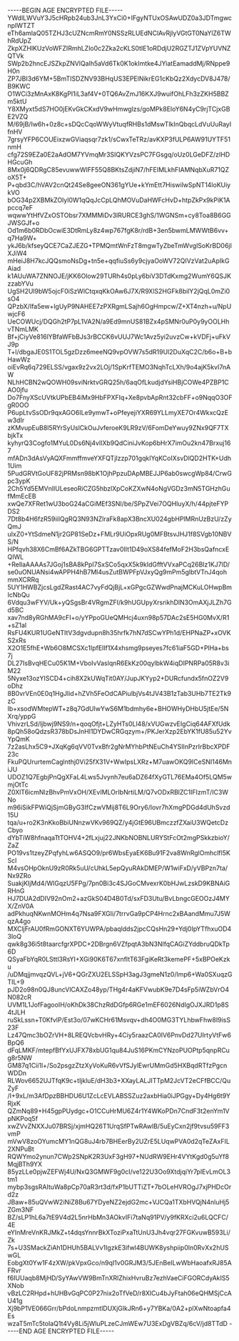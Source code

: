 -----BEGIN AGE ENCRYPTED FILE-----
YWdlLWVuY3J5cHRpb24ub3JnL3YxCi0+IFgyNTUxOSAwUDZ0a3JDTmgwcnpIWTZT
eTh6amlaQ05TZHJ3cUZNcmRmY0NSSzRLUEdNClAvRjlyVGtGT0NaYlZ6TWhRdUpZ
ZkpXZHlKUzVoWFZIRmhLZlo0c2Zka2cKLS0tIE1oRDdjU2RGZTJ1ZVpYUVNZQTVk
SWp2b2hncEJSZkpZNVlQalh5aVd6Tk0K1okImtke4JYiatEamaddMj/RNppe9H0n
ZP7JBI3d6YM+5BmTISDZNV93BHqUS3EPElNikrEG1cKbQz2XdycDV8J478/B9KWC
O1WCi3zMnAxK8KgPI1iL3af4V+0TQ6AvZmJ16KXJ9wuifOhLFh3zZKH5BBZm5ktU
Y8XMyxt5dS7HO0jEKvGkCKxdV9wHmwglzs/goMPk8EloY6N4yC9rjTCjxGBE2VZQ
M/69jB/Iw6h+0z8c+sDQcCqoWWyVtuqfRHBs1dMswTlkInQbqcLdVuUuRayIfnHV
7grsyYFP6COUEixzwGViaqsqr7zk1/sCwxTeTRz/avKXP3fULP6AW91UYTF51nmH
cfg72S9EZa0E2aAdOM7YVmqMr3SIQKYVzsPC7FGsgq/oUz0LGeDFZ/zIHDHGcuGh
8Mx0j6QDRgC85evuwwWlFF55Q8BKtsZdjiN7/hFEIMLkhFIAMNqbXuR71QZoX5T+
P+qbd3C/hVAV2cnQt24Se8geeON361gYUe+kYmEtt7HiswilwSpNT14loKUiykVO
bOG34p2XBMkZOlyl0W1qQqJcCpLQhMOVuDaHWFcHvD+htpZkPx9kPiK1Apccq7eF
wqwwYtHfVZxOSTObsr7XMMMiDv3lRURCE3ghS/1WGNSm+cy8Toa8B6GGJWSGJf+o
Od1m6b0RDbOcwiE3DtRmLy8z4wp767fgK8r/rdB+3en5bwmLMWWtB6vv+q7Ha9W+
ykJ6b/kfseyQCE7CaZJEZG+TPMQmtWnFzT8mgwTyZbeTmWvglSoKrBD06jIXJiW4
mHeiJ8H7kcJQQsmoNsDg+tn5e+qqfiuSs6y9cjyaOoWV72QIVzVat2uApIkGAiad
k1AUuWA7ZNNOJE/jKK6Olow29TURh4s0pLy6biV3DTdKxmg2WumY6QSJKzzabYVu
UgSH2Ul9bW5ojcF0iSzWlCtqxqKkOAw6J7X/R9XlS2HGFk8bilY2jQqL0mZi0sO4
QPzbX/Ifa5ew+lgUyP9NAHEE7zPXRgmLSajh6OgHmpcw/Z+XT4nzh+u/NpUwjcF6
UeCOWUcj/DQGh2tP7pL1VA2N/a9Ed9mnUS81BZx4pSMNr0uP0y9yOOLHhvTNmLMK
Bf+jCiyVe816lYBfaWFbBJs3rBCCK6vUUJ7Wc1Avz5yi2uvzCw+kVDFj+uFkVJ9p
T+l/dbgaJE0S1TOL5gzDzz6meeNQ9vpOVW7s5dR19Ul2DuXqC2C/b6o+B+bHawWz
oiEvRq6q729ELSS/vgax9z2vx2LOj/1SpKrfTEMO3NqhTcLXh/9o4ajK5kvI7nAW
NLhHCBN2wQOWH09sviNrktvGRQ25h/6aqOfLkudjdYsiHBjCOWe4PZBP1CAO0jfu
Do7FnyXScUVtkUPbEB4iMx9HbFPXFIq+Xe8pvbApRnt32cbFF+o9NqqO3OFgR0OO
P6upLtvSsODr9qxAGO6ILe9ymwT+oPfeyejiYXR69YLLmyXE7Or4WkxcQzEw3dIr
zKMvupEuB8I5RYrSyUslCkOuJvferoeK9LR9zV/6FomDeYwuy9ZNx9QF7TXbjkTx
kyhyrQ3Cogfo1MYuL0Ds6Nj4vlIXb9QdCiniJvKop6bHrX7imOu2kn47Brxuj167
mfADn3dAsVyAQXFmmffmveYXFQTjIzzp701gqkIYqKCoIXsvDlQD2HTK+Udh1Uim
5PudGRVtGoUF82jPRMsn98bK1OjhPpzuDApMBEJJP6ab0swcgWp84/CrwGpc3ypK
2Ch5Yd5EMVnlIULeseoRiCZG5hbzlXpCoKZXwN4oNgVGDz3mN5TGHzhGufMmEcEB
xwQe7XFRet1wU3boG24aCGiMEf3SNI/be/SPpZVei7OQHluyX/h/44pjteFYPDS2
7Dt8b4H6fzR59iiIQgRQ3N93NZlraFk8apX3BncXU024gbHPlMRnUzBzU/zZyQmJ
uIxZ0+YtSdmeN1jr2GP81SeDz+FMLr9UiOpxRUg0MFBtsvJHJ1f8SVgb10NBVS/N
HPfqvh38X6CmBf6AZkTBG6GPTTzav0Ilt1D49oXS84fefMoF2H3bsQafncxEQIWL
+RellaAAAAs7JGoj1sBA8kPpI7SxSCo5qxX5k9kIdGfftVVxaPCq26Blz1KJ7lD/
se0uONUANsi4wAPPH4hB7Ml4usZutBWPFpVJxyQg9mPm5glbtVTnJ4qohmmXCRRq
5UY1HWBZjcsLgdZRast4AC7vyFdQjBjL+xGPgcGZWwdPnajMCKuLOHwpBmIcNbQu
6Vdqu3wFYV/Uk+yQSgsBr4VRgmZFI/k9hUGUpyXrsrikhDlN3OmAXjJLZh7Gd5BC
xav7nd8yRGhMA9cFI+o/yYPpoGUeQMHcj4uxn98p57DAc2sE5HG0MvX/R1+sZ1al
RsFU4KUR1UGeNTItV3dgvdupn8h35hrfk7hN7dSCwYPh1d/EHPNaZP+xOVKS2xRs
X2O1E5fhE+Wb6O8MCSXc1IpfElIf1X4xhsmg9pseyes7fc61iaF5GD+PlHa+bs7j
DL27IsBvqHECu05K1M+VboIvVaslqnR6EkKz00qylbkW4iqDIPNRPa05R8v3iM22
5Nyxe13ozYISCD4+cih8X2kUWqTit0AY/JupJKYyp2+DURcfundx5fnOZ2V9oDhz
8B0vrVEn0E0q1HgJIid+hZVh5FeOdCAPiulbjVs4tJV43B1zTab3UHb7TE2Tk9zC
Ib+xsodWMtepWT+z8q7GdUlwYwS6M1bdmhy6e+BHOWHyDHbU5jtEe/5NXrq/yppG
VhivzrLSd/ljbwj9NS9/n+qoqOfjt+LZyHTs0Ll48/xVUGwzvEIgCiq64AFXfUdk
8pQh58oQdzsR378bDsJnHl1DYDwCRGqzym+/PKJerXzp2EbYK1fU85u52YvYpQmK
7z2asLhx5C9+JXqKg6qVV0TvxBfr2gNrMYhbPtNEuCh4YSIlnPzrIrBbcXPDF23c
FkuPQUrurtemCaglnthj0Vi25fX31V+WwIpsLXRz+M7uawOKQ9ICeSNI146MniJU
UDOZ1Q7EgbjPnQgXFaL4Lws5Jvynh7eu6aDZ64fXyGTL76EMa4Of5LQM5wmjOtTc
Z0XlT6icmNlzBhvPmVxOH/XEvIMLOrIbNrtiLM/Q7vODxRBlZC1IFIzmT/IC3WNo
m96iSikFPWiQjSjmGByG3IfCzwVMij8T6L9Ory6/lovr7hXmgPDGd4dUhSvzd15U
tqa/u+ro2K3nKkoBbiUNnzwVKv969QZ/y4jGtE96UBmczzfZXaiU3WQetcDzCbyo
dYbTiW8hfnaqaTtTOHV4+2fLxjuj22JNKbNOBNLURYStFcOt2mgPSkkzbioY/ZaZ
PO19vs1tzeyZPqfyhLw6ASQO9/pr6WbsEyaEK6Bu91F2va8WnRglOmhclfl5KScl
M4vsOHpOknU9zR0Rk5uU/cUhkL5epQyuRAkDMEP/W1wiFxD/yVBPzn7ta/Nx9ZRo
SuakjKIjMd4/WlGqzU5FPg/7pn0Bi3c4SJGoCMvexrK0bHJwLzskD9KBNAiGRHnG
HJ7DUA2dDIV92nOm2+azGkS04D4B0Td/sxFD3Utu/BvLbngcGEOOzJ4MYX/ZnV0A
adPkhuqNKwnMOHm4q7Nsa9FXGli/7trrvGa9pCP4Hrnc2xBAandMmu7J5WqzA4go
MXCljFrAU0fRmGONXT6YUWPA/pbaqldds2jpcCQsHn29+Ydj0IpYTfhxuOD43loQ
qwk8g36i5t8taarcfgrXPDC+2DBrgn6VZfpqtA3bN3NlfqCAGiZYddbruQDkTp6D
QSyaFbYqR0LSttl3RsYI+XGi90K6T67xnfItT63FgiKeRt3kemePF+5xBPOeKzku
/uDMqjjmvqzQVL+jV6+QGrZXU2ELSSpH3agJ3gmeN1z0/lmp6+Wa0SXuqzGTIL+9
pJD2o98n0QJ8uncVlCAXZo48yp/THg4r4aKFVwubK9e7D4sFp5iWZbVrO4N082cR
UVM1L1JofFagooIH/oKhDk38ChzRdDGfp6RGe1mEF6026NdIgOJXJRD1p8S4tJLH
ruSkLssn+T0KfvlP/Est3o/07wKCHr61Msvqv+dh4O0MG3TYLhbwFhw8I9isS23F
Lz47Qmc3bOZrVH+8LREQVcbvHRy+4Ciy5raazCA0IV6PnvDd27UIrtyVtFw6BpQ6
dFqLMKF/mtepfBfYxUJFX78xbUG1qu84JuS16PKmCYNzoPUOPtp5qnpRCug8r5NW
GM87q1Cii1l+/So2psgzZtzXyVoKuR6vVfSJylEwrUMmGd5HXBqdRTfzPgcnWDDn
RLWov6652UJTfqK9c+tljkluE/dH3b3+XXayLALJITTpM2JcVT2eCFfBCC/QuZyF
/I+9xL/m3AfDpzBBHDU6U1ZcLcEVLABSSZuz2axbHia0iJPGgy+Dy4Hg6t9YRjxK
QZmNq89+H45gpPUydgc+O1CCuHrMU6Z4r1Y4WKoPDn7CndF3t2enYm1VpNKPoq5f
xwZVvZNXXJu07BRSj/xjmHQ26T1UrqSfPTwRAwlB/5uEyCxn2jf9tvsu59FF3vmP
mVwV8zoOYumcMY1nQG8uJ4rb7BHEerBy2UZrE5LUqwPVA0d2qTeZAxFIL2XNPuBt
RQWYmo2ynun7CWp2SNpK2R3UxF3gH97+NUdRW9EHr4VYtKgd0g5uYf8MqjBTh9YX
85yzLLe0pjwZEFWj4U/NxQ3GMWF9g0cI/ve122U3Oo9XtdjqiYr7plEvLmOL3tm1
mybp3sgsRAItuWa8pCp70aR3rt3d/fxP1bUTTiZT+7bOLeHVROgJ7xjPHDcOrd2z
JBaw+85uQVwW2iNiZ8Bu67YDyeNZ2ejdG2mc+VJCQa1TXbHVQjN4nluHj5ZGm3NF
BZ/sLP1hL6a7tE9V4d2L5nrHbMn3AOkvIFi7taNq91PV/y9fKRXci2u6LQCFC/4E
eYInMreVnKRJMkZ+t4dqsYnnrBkXToziPxaTtUnU3Jh4vqr27FGKvuwB593Li/Zk
7s+U3SMackZiAh1DHUh5BALVv1IgzkE3ifwl4BUWK8yshpiip0ln0RvXx2hUSwGL
EobgXt0Yw1F4zXW/pkVpxGco/n9qI1v0GRJM3/5JEnBeILwWbHaoafxRJ85AFRvr
f6IUUaqb8MjHD/SyYAwVW9BmTnXRlZhixHvruBz7ezhVaeCiFGORCdyAkIS5XNob
vBzLC2RHpd+hUHBvGqPC0P27nix2oTfVeD/r8XlCu4bJyFtah06eQHMSjCcAU41g
Xj9bP1VE066Grr/bPdoLnmpzmtlDUXjGIkJRn6+y7YBKa/0A2+plXwNtoapfa4Es
wzaT5mTc5toIaQ1t4Vy8Li5jWluPLzeCJmWEw7U3ExDgVBZq/6cV/jd8TTdD
-----END AGE ENCRYPTED FILE-----
